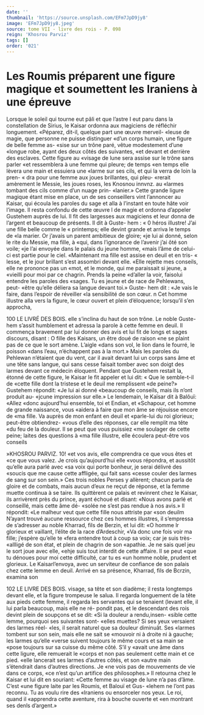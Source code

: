 ```yaml
---
date: ''
thumbnail: 'https://source.unsplash.com/EFm7JpD9jy8'
image: 'EFm7JpD9jy8.jpeg'
source: tome VII - livre des rois - P. 098
reign: 'Khosrou Parviz'
tags: []
order: '021'
---
```


# Les Roumis préparent une figure magique et soumettent les Iraniens à une épreuve

Lorsque le soleil qui tourne eut pâli et que l’astre
I eut paru dans la constellation de Sirius, le Kaisar
ordonna aux magiciens de réfléchir longuement. «Péparez, dit-il, quelque part une œuvre merveil- «leuse de magie, que personne ne puisse distinguer «d’un corps humain, une figure de belle femme as- «sise sur un trône paré, vêtue modestement d’une «longue robe, ayant des deux côtés des suivantes,
«et devant et derrière des esclaves. Cette figure au «visage de lune sera assise sur le trône sans parler «et ressemblera à une femme qui pleure; de temps «en temps elle lèvera une main et essuiera une «larme sur ses cils, et qui la verra de loin la pren- « dra pour une femme aux joues brillantes, qui pleu- «rerait amèrement le Messie, les joues roses, les
Knosnou innvnz. au «larmes tombant des cils comme d’un nuage prin-
«lanier.»
Cette grande ligure magique étant mise en place,
un de ses conseillers vint l’annoncer au Kaisar, qui écoula les paroles du sage et alla à l’instant en toute hâte voir l’image. Il resta confondu de cette œuvre
l de magie et ordonna d’appeler Gustehem auprès de
lui. ll fit des largesses aux magiciens et leur donna de l’argent et beaucoup de présents. Il dit à Guste-
hem : « 0 héros illustre! J’ai une fille belle comme le
« printemps; elle devint grande et arriva le temps de «la marier. Or j’avais un parent ambitieux de gloire;
«je lui ai donné, selon le rite du Messie, ma fille, à «qui, dans l’ignorance de l’avenir j’ai ôté son voile;
«je l’ai envoyée dans le palais du jeune homme, «mais l’âme de celui-ci est partie pour le ciel. «Maintenant ma fille est assise en deuil et en tris- « lesse, et le jour brillant s’est assombri devant elle. «Elle rejette mes conseils, elle ne prononce pas un «mot, et le monde, qui me paraissait si jeune, a «vieilli pour moi par ce chagrin. Prends la peine «d’aller la voir, faisolui entendre les paroles des «sages. Tu es jeune et de race de Pehlewans, peut- «être qu’elle déliera sa langue devant toi.» Guste-
hem dit : «Je vais le faire, dans l’espoir de réveiller «la sensibilité de son cœur. n
Cet homme illustre alla vers la figure, le cœur ouvert et plein d’éloquence; lorsqu’il s’en approcha,

100 LE LIVRÉ DES BOIS.
elle s’inclina du haut de son trône. Le noble Guste-
hem s’assit humblement et adressa la parole à cette femme en deuil. Il commença bravement par lui donner des avis et lui fit de longs et sages discours, disant : O fille des Kaisars, un être doué de raison
«ne se plaint pas de ce que le sort amène. L’aigle
«dans son vol, le lion dans le fourré, le poisson «dans l’eau, n’échappent pas à la mort.» Mais les
paroles du Pehlewan n’étaient que du vent, car il
avait devant lui un corps sans âme et une tête sans langue, qui sans cesse faisait tomber avec son doigt des larmes devant ce médecin éloquent. Pendant
que Gustehem restait la, étonné de cette figure, le Kaisar le fit appeler et lui dit: « Que le semble-t-il de «cette fille dont la tristese et le deuil me remplissent «de peine?» Gustehem répondit: «Je lui ai donné «beaucoup de conseils, mais ils n’ont produit au- «jcune impression sur elle.»
Le lendemain, le Kaïsar dit à Balôuï: «Allez «donc aujourd’hui ensemble, toi et Endian, et «Schapour, cet homme de grande naissance, vous «aidera à faire que mon âme se réjouisse encore de «ma fille. Va auprès de mon enfant en deuil et «parle-lui du roi glorieux; peut-être obtiendrez- «vous d’elle des réponses, car elle remplit ma tête
«du feu de la douleur. Il se peut que vous puissiez «me soulager de cette peine; laites des questions à «ma fille illustre, elle écoulera peut-être vos conseils

»KHOSROU PARVIZ. 10! «et vos avis, elle comprendra ce que vous êtes et
«ce que vous valez. Je crois qu’aujourd’hui elle «vous répondra, et aussitôt qu’elle aura parlé avec
«sa voix qui porte bonheur, je serai délivré des «soucis que me cause cette affligée, qui fait sans «cesse couler des larmes de sang sur son sein.» Ces
trois nobles Perses y allèrent; chacun parla de gloire et de combats, mais aucun d’eux ne reçut de réponse, et la femme muette continua à se taire.
Ils quittèrent ce palais et revinrent chez le Kaisar, ils arrivèrent près du prince, ayant échoué et disant: «Nous avons parlé et conseillé, mais cette âme dé-
«solée ne s’est pas rendue à nos avis.» Il répondit:
«Le malheur veut que cette fille nous attriste par «son deuilm N’ayant trouvé aucune ressource chez
ces hommes illustres, il s’empressa de s’adresser au noble Kharrad, fils de Berzin, et lui dit: «O homme lr glorieux et vaillant, l’élite de la race d’Ardeschir,
«Va donc une fois voir ma fille; j’espère qu’elle te
«fera entendre tout à coup sa voix; car je suis très- «allligé de son état, et plein de chagrin de son «apathie. Je ne sais quel jeu le sort joue avec elle, «ehje suis tout interdit de cette affaire. Il se peut «que tu dénoues pour moi cette difficulté, car tu es
«un homme noble, prudent et glorieux.
Le Kaisarl’envoya, avec un serviteur de confiance de son palais chez cette lemme en deuil. Arrivé en sa présence, Kharrad, fils de Bcrzin, examina son

102 LE LIVRE DES BOIS.
visage, sa tête et son diadème; il resta longtemps
devant elle, et la figure trompeuse le salua. Il regarda longuement de la tête aux pieds cette femme, il regarda les servantes qui se tenaient (levant elle, il lui parla beaucoup, mais elle ne ré- pondit pas, et le descendant des rois devint plein de soupçons et se dit: «Si la douleur a rendu,insen- «sible cette lemme, pourquoi ses suivantes sont- «elles muettes? Si ses yeux versaient des larmes réel- «les, il serait naturel que sa douleur diminuât. Ses «larmes tombent sur son sein, mais elle ne sait se «mouvoir ni à droite ni à gauche; les larmes qu’elle
«verse suivent toujours le même cours et sa main se «pose toujours sur sa cuisse du même côté. S’il y
«avait une âme dans cette ligure, elle remuerait le «corps et non pas seulement cette main et ce pied. «elle lancerait ses larmes d’autres côtés, et son
«autre main s’étendrait dans d’autres directions. Je
«ne vois pas de mouvements de vie dans ce corps, «ce n’est qu’un artifice des philosophes.»
Il retourna chez le Kaisar et lui dit en souriant: «Cette femme au visage de lune n’a pas d’âme. C’est
«une figure laite par les Roumis, et Balouï et Gus- «lehem ne l’ont pas reconnu. Tu as voulu rire des «Iraniens ou ensorceler nos yeux. Le roi, quand il «apprendra cette aventure, rira à bouche ouverte et «en montrant ses denls d’argent.»
